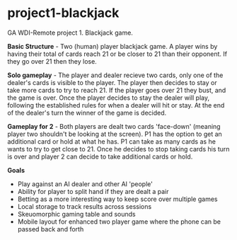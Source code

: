 # project1-blackjack
GA WDI-Remote project 1. Blackjack game.

**Basic Structure** - Two (human) player blackjack game. A player wins by having their total of cards reach 21 or be closer to 21 than their opponent. If they go over 21 then they lose.

**Solo gameplay** - The player and dealer recieve two cards, only one of the dealer's cards is visible to the player. The player then decides to stay or take more cards to try to reach 21. If the player goes over 21 they bust, and the game is over. Once the player decides to stay the dealer will play, following the established rules for when a dealer will hit or stay. At the end of the dealer's turn the winner of the game is decided.

**Gameplay for 2** - Both players are dealt two cards 'face-down' (meaning player two shouldn't be looking at the screen). P1 has the option to get an additional card or hold at what he has. P1 can take as many cards as he wants to try to get close to 21. Once he decides to stop taking cards his turn is over and player 2 can decide to take additional cards or hold.

**Goals**
  - Play against an AI dealer and other AI 'people'  
  - Ability for player to split hand if they are dealt a pair  
  - Betting as a more interesting way to keep score over multiple games  
  - Local storage to track results across sessions  
  - Skeuomorphic gaming table and sounds
  - Mobile layout for enhanced two player game where the phone can be passed back and forth
